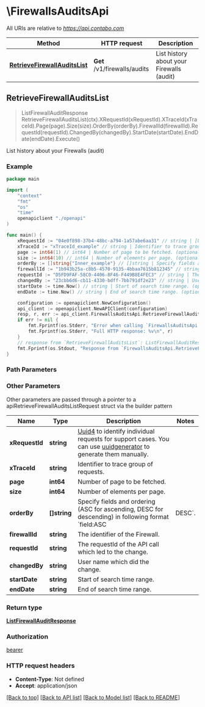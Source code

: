 # \FirewallsAuditsApi

All URIs are relative to *https://api.contabo.com*

Method | HTTP request | Description
------------- | ------------- | -------------
[**RetrieveFirewallAuditsList**](FirewallsAuditsApi.md#RetrieveFirewallAuditsList) | **Get** /v1/firewalls/audits | List history about your Firewalls (audit)



## RetrieveFirewallAuditsList

> ListFirewallAuditResponse RetrieveFirewallAuditsList(ctx).XRequestId(xRequestId).XTraceId(xTraceId).Page(page).Size(size).OrderBy(orderBy).FirewallId(firewallId).RequestId(requestId).ChangedBy(changedBy).StartDate(startDate).EndDate(endDate).Execute()

List history about your Firewalls (audit)



### Example

```go
package main

import (
    "context"
    "fmt"
    "os"
    "time"
    openapiclient "./openapi"
)

func main() {
    xRequestId := "04e0f898-37b4-48bc-a794-1a57abe6aa31" // string | [Uuid4](https://en.wikipedia.org/wiki/Universally_unique_identifier#Version_4_(random)) to identify individual requests for support cases. You can use [uuidgenerator](https://www.uuidgenerator.net/version4) to generate them manually.
    xTraceId := "xTraceId_example" // string | Identifier to trace group of requests. (optional)
    page := int64(1) // int64 | Number of page to be fetched. (optional)
    size := int64(10) // int64 | Number of elements per page. (optional)
    orderBy := []string{"Inner_example"} // []string | Specify fields and ordering (ASC for ascending, DESC for descending) in following format `field:ASC|DESC`. (optional)
    firewallId := "1b943b25a-c8b5-4570-9135-4bbaa7615b812345" // string | The identifier of the Firewall. (optional)
    requestId := "D5FD9FAF-58C0-4406-8F46-F449B8E4FEC3" // string | The requestId of the API call which led to the change. (optional)
    changedBy := "23cbb6d6-cb11-4330-bdff-7bb791df2e23" // string | User name which did the change. (optional)
    startDate := time.Now() // string | Start of search time range. (optional)
    endDate := time.Now() // string | End of search time range. (optional)

    configuration := openapiclient.NewConfiguration()
    api_client := openapiclient.NewAPIClient(configuration)
    resp, r, err := api_client.FirewallsAuditsApi.RetrieveFirewallAuditsList(context.Background()).XRequestId(xRequestId).XTraceId(xTraceId).Page(page).Size(size).OrderBy(orderBy).FirewallId(firewallId).RequestId(requestId).ChangedBy(changedBy).StartDate(startDate).EndDate(endDate).Execute()
    if err != nil {
        fmt.Fprintf(os.Stderr, "Error when calling `FirewallsAuditsApi.RetrieveFirewallAuditsList``: %v\n", err)
        fmt.Fprintf(os.Stderr, "Full HTTP response: %v\n", r)
    }
    // response from `RetrieveFirewallAuditsList`: ListFirewallAuditResponse
    fmt.Fprintf(os.Stdout, "Response from `FirewallsAuditsApi.RetrieveFirewallAuditsList`: %v\n", resp)
}
```

### Path Parameters



### Other Parameters

Other parameters are passed through a pointer to a apiRetrieveFirewallAuditsListRequest struct via the builder pattern


Name | Type | Description  | Notes
------------- | ------------- | ------------- | -------------
 **xRequestId** | **string** | [Uuid4](https://en.wikipedia.org/wiki/Universally_unique_identifier#Version_4_(random)) to identify individual requests for support cases. You can use [uuidgenerator](https://www.uuidgenerator.net/version4) to generate them manually. | 
 **xTraceId** | **string** | Identifier to trace group of requests. | 
 **page** | **int64** | Number of page to be fetched. | 
 **size** | **int64** | Number of elements per page. | 
 **orderBy** | **[]string** | Specify fields and ordering (ASC for ascending, DESC for descending) in following format &#x60;field:ASC|DESC&#x60;. | 
 **firewallId** | **string** | The identifier of the Firewall. | 
 **requestId** | **string** | The requestId of the API call which led to the change. | 
 **changedBy** | **string** | User name which did the change. | 
 **startDate** | **string** | Start of search time range. | 
 **endDate** | **string** | End of search time range. | 

### Return type

[**ListFirewallAuditResponse**](ListFirewallAuditResponse.md)

### Authorization

[bearer](../README.md#bearer)

### HTTP request headers

- **Content-Type**: Not defined
- **Accept**: application/json

[[Back to top]](#) [[Back to API list]](../README.md#documentation-for-api-endpoints)
[[Back to Model list]](../README.md#documentation-for-models)
[[Back to README]](../README.md)

